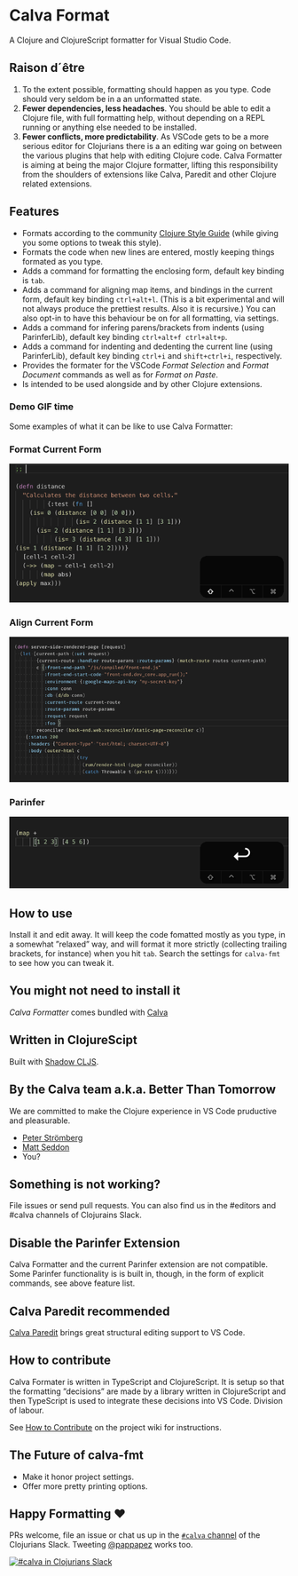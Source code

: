 # Calva Format

A Clojure and ClojureScript formatter for Visual Studio Code.

## Raison d´être

1. To the extent possible, formatting should happen as you type. Code should very seldom be in a an unformatted state.
1. **Fewer dependencies, less headaches**. You should be able to edit a Clojure file, with full formatting help, without depending on a REPL running or anything else needed to be installed.
1. **Fewer conflicts, more predictability**. As VSCode gets to be a more serious editor for Clojurians there is a an editing war going on between the various plugins that help with editing Clojure code. Calva Formatter is aiming at being the major Clojure formatter, lifting this responsibility from the shoulders of extensions like Calva, Paredit and other Clojure related extensions.

## Features

* Formats according to the community [Clojure Style Guide](https://github.com/bbatsov/clojure-style-guide) (while giving you some options to tweak this style).
* Formats the code when new lines are entered, mostly keeping things formated as you type.
* Adds a command for formatting the enclosing form, default key binding is `tab`.
* Adds a command for aligning map items, and bindings in the current form, default key binding `ctrl+alt+l`. (This is a bit experimental and will not always produce the prettiest results. Also it is recursive.) You can also opt-in to have this behaviour be on for all formatting, via settings.
* Adds a command for infering parens/brackets from indents (using ParinferLib), default key binding `ctrl+alt+f ctrl+alt+p`.
* Adds a command for indenting and dedenting the current line (using ParinferLib), default key binding `ctrl+i` and `shift+ctrl+i`, respectively.
* Provides the formater for the VSCode *Format Selection* and *Format Document* commands as well as for *Format on Paste*.
* Is intended to be used alongside and by other Clojure extensions.

### Demo GIF time

Some examples of what it can be like to use Calva Formatter:

### Format Current Form

![Format Current Form](/src/calva-fmt/assets/format-current-form.gif)

### Align Current Form

![Align Current Form](/src/calva-fmt/assets/align-items.gif)

### Parinfer

![Infer parens](/src/calva-fmt/assets/parinfer.gif)

## How to use

Install it and edit away. It will keep the code fomatted mostly as you type, in a somewhat ”relaxed” way, and will format it more strictly (collecting trailing brackets, for instance) when you hit `tab`. Search the settings for `calva-fmt` to see how you can tweak it.


## You might not need to install it

*Calva Formatter* comes bundled with [Calva](https://marketplace.visualstudio.com/items?itemName=betterthantomorrow.calva)

## Written in ClojureScipt

Built with [Shadow CLJS](http://shadow-cljs.org/).

## By the Calva team a.k.a. Better Than Tomorrow

We are committed to make the Clojure experience in VS Code pruductive and pleasurable.

* [Peter Strömberg](https://github.com/PEZ)
* [Matt Seddon](https://github.com/mseddon)
* You?


## Something is not working?

File issues or send pull requests. You can also find us in the #editors and #calva channels of Clojurains Slack.


## Disable the Parinfer Extension

Calva Formatter and the current Parinfer extension are not compatible. Some Parinfer functionality is is built in, though, in the form of explicit commands, see above feature list.

## Calva Paredit recommended

[Calva Paredit](https://marketplace.visualstudio.com/items?itemName=cospaia.paredit-revived) brings great structural editing support to VS Code.

## How to contribute

Calva Formater is written in TypeScript and ClojureScript. It is setup so that the formatting ”decisions” are made by a library written in ClojureScript and then TypeScript is used to integrate these decisions into VS Code. Division of labour.

See [How to Contribute](https://github.com/BetterThanTomorrow/calva-fmt/wiki/How-to-Contribute) on the project wiki for instructions.

## The Future of calva-fmt

* Make it honor project settings.
* Offer more pretty printing options.

## Happy Formatting ❤️


PRs welcome, file an issue or chat us up in the [`#calva` channel](https://clojurians.slack.com/messages/calva/) of the Clojurians Slack. Tweeting [@pappapez](https://twitter.com/pappapez) works too.

[![#calva in Clojurians Slack](https://img.shields.io/badge/clojurians-calva--dev-blue.svg?logo=slack)](https://clojurians.slack.com/messages/calva/)
